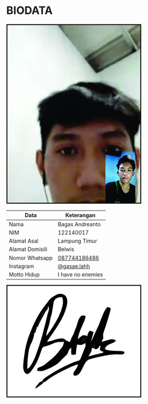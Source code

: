 # BIODATA

![Foto](017_foto.jpg)

| Data            | Keterangan |
| --------------- | ------------- |
| Nama            | Bagas Andreanto |
| NIM             | 122140017 |
| Alamat Asal     | Lampung Timur |
| Alamat Domisili | Belwis |
| Nomor Whatsapp  | [087744186486](https://wa.me/+6287744186486) |
| Instagram       | [@gasae.lahh](https://instagram.com/gasae.lahh) |
| Motto Hidup     | I have no enemies |

![TTD](017_ttd.jpg)
